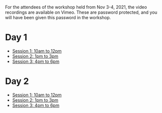 For the attendees of the workshop held from Nov 3-4, 2021, the video recordings are available on Vimeo.
These are password protected, and you will have been given this password in the workshop.

# Day 1

* [Session 1: 10am to 12pm](https://vimeo.com/641904244)
* [Session 2: 1pm to 3pm](https://vimeo.com/641961639)
* [Session 3: 4pm to 6pm](https://vimeo.com/642039944)

# Day 2

* [Session 1: 10am to 12pm](https://vimeo.com/642295592)
* [Session 2: 1pm to 3pm](https://vimeo.com/642365288)
* [Session 3: 4pm to 6pm](https://vimeo.com/642441485)

